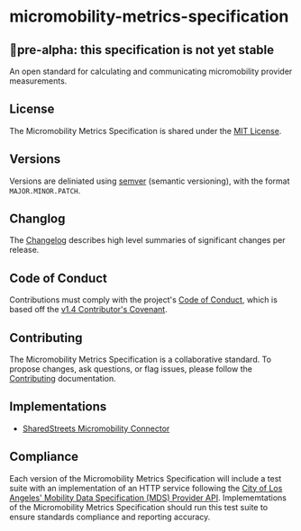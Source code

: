 # micromobility-metrics-specification

## 🚨pre-alpha: this specification is not yet stable

An open standard for calculating and communicating micromobility provider measurements.

## License

The Micromobility Metrics Specification is shared under the [MIT License](./LICENSE).

## Versions

Versions are deliniated using [semver](https://semver.org/) (semantic versioning), with the format `MAJOR.MINOR.PATCH`.

## Changlog

The [Changelog](./CHANGELOG.md) describes high level summaries of significant changes per release.

## Code of Conduct

Contributions must comply with the project's [Code of Conduct](CODE_OF_CONDUCT.md), which is based off the [v1.4 Contributor's Covenant](https://www.contributor-covenant.org/version/1/4/code-of-conduct).

## Contributing

The Micromobility Metrics Specification is a collaborative standard. To propose changes, ask questions, or flag issues, please follow the [Contributing](./CONTRIBUTING.md) documentation.

## Implementations

- [SharedStreets Micromobility Connector](https://github.com/sharedstreets/sharedstreets-micromobility-connector)

## Compliance

Each version of the Micromobility Metrics Specification will include a test suite with an implementation of an HTTP service following the [City of Los Angeles' Mobility Data Specification (MDS) Provider API](https://github.com/CityOfLosAngeles/mobility-data-specification/tree/dev/provider). Implememtations of the Micromobility Metrics Specification should run this test suite to ensure standards compliance and reporting accuracy.
